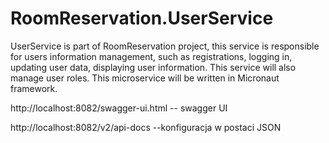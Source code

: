 # RoomReservation.UserService
UserService is part of RoomReservation project, this service is responsible for users information management, such as registrations, logging in, updating user data, displaying user information. This service will also manage user roles.
This microservice will be written in Micronaut framework.

http://localhost:8082/swagger-ui.html -- swagger UI

http://localhost:8082/v2/api-docs --konfiguracja w postaci JSON
